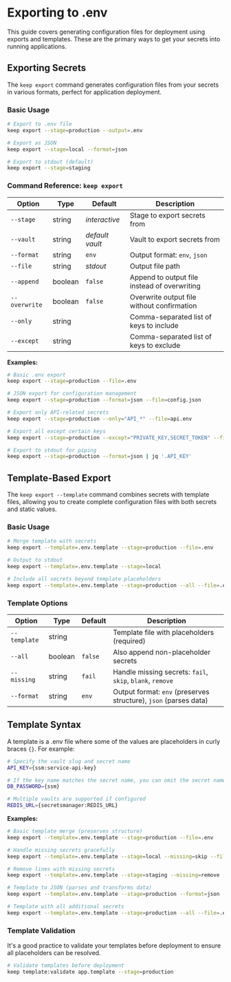 # Exporting to .env

This guide covers generating configuration files for deployment using exports and templates. These are the primary ways to get your secrets into running applications.

## Exporting Secrets

The `keep export` command generates configuration files from your secrets in various formats, perfect for application deployment.

### Basic Usage

```bash
# Export to .env file
keep export --stage=production --output=.env

# Export as JSON
keep export --stage=local --format=json

# Export to stdout (default)
keep export --stage=staging
```

### Command Reference: `keep export`

| Option        | Type    | Default | Description |
|---------------|---------|---------|-------------|
| `--stage`     | string  | *interactive* | Stage to export secrets from |
| `--vault`     | string  | *default vault* | Vault to export secrets from |
| `--format`    | string  | `env` | Output format: `env`, `json` |
| `--file`      | string  | *stdout* | Output file path |
| `--append`    | boolean | `false` | Append to output file instead of overwriting |
| `--overwrite` | boolean | `false` | Overwrite output file without confirmation |
| `--only`      | string  | | Comma-separated list of keys to include |
| `--except`    | string  | | Comma-separated list of keys to exclude |

**Examples:**
```bash
# Basic .env export
keep export --stage=production --file=.env

# JSON export for configuration management
keep export --stage=production --format=json --file=config.json

# Export only API-related secrets
keep export --stage=production --only="API_*" --file=api.env

# Export all except certain keys
keep export --stage=production --except="PRIVATE_KEY,SECRET_TOKEN" --file=.env

# Export to stdout for piping
keep export --stage=production --format=json | jq '.API_KEY'
```

## Template-Based Export

The `keep export --template` command combines secrets with template files, allowing you to create complete configuration files with both secrets and static values.

### Basic Usage

```bash
# Merge template with secrets
keep export --template=.env.template --stage=production --file=.env

# Output to stdout
keep export --template=.env.template --stage=local

# Include all secrets beyond template placeholders
keep export --template=.env.template --stage=production --all --file=.env
```

### Template Options

| Option | Type | Default | Description |
|--------|------|---------|-------------|
| `--template` | string | | Template file with placeholders (required) |
| `--all` | boolean | `false` | Also append non-placeholder secrets |
| `--missing` | string | `fail` | Handle missing secrets: `fail`, `skip`, `blank`, `remove` |
| `--format` | string | `env` | Output format: `env` (preserves structure), `json` (parses data) |

## Template Syntax

A template is a .env file where some of the values are placeholders in curly braces `{}`. For example:

```bash
# Specify the vault slug and secret name
API_KEY={ssm:service-api-key}

# If the key name matches the secret name, you can omit the secret name
DB_PASSWORD={ssm}

# Multiple vaults are supported if configured
REDIS_URL={secretsmanager:REDIS_URL}
```

**Examples:**
```bash
# Basic template merge (preserves structure)
keep export --template=.env.template --stage=production --file=.env

# Handle missing secrets gracefully
keep export --template=.env.template --stage=local --missing=skip --file=.env

# Remove lines with missing secrets
keep export --template=.env.template --stage=staging --missing=remove --file=.env

# Template to JSON (parses and transforms data)
keep export --template=.env.template --stage=production --format=json --file=config.json

# Template with all additional secrets
keep export --template=.env.template --stage=production --all --file=.env
```

### Template Validation

It's a good practice to validate your templates before deployment to ensure all placeholders can be resolved.

```bash
# Validate templates before deployment
keep template:validate app.template --stage=production
```

<!-- Future enhancement: Cache Export
## Cache Export

The export command can also create encrypted cache files for Laravel integration using the `--cache` flag:

```bash
# Export secrets to encrypted cache file
keep export --stage=production --cache

# Export from specific vaults to cache
keep export --stage=production --vault=ssm,secretsmanager --cache

# Cache with filters
keep export --stage=production --only="API_*,DB_*" --cache
```

The `--cache` flag creates an encrypted `.keep.php` file in `.keep/cache/` and updates your `.env` file with the required `KEEP_CACHE_KEY_PART` for decryption.
-->